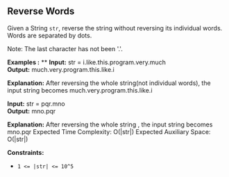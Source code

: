 ## Reverse Words

Given a String ``str``, reverse the string without reversing its individual words. Words are separated by dots.

Note: The last character has not been '.'. 

**Examples :**
**
**Input:** str = i.like.this.program.very.much <br>
**Output:** much.very.program.this.like.i <br>

**Explanation:** After reversing the whole string(not individual words), the input string becomes much.very.program.this.like.i

**Input:** str = pqr.mno <br>
**Output:** mno.pqr

**Explanation:** After reversing the whole string , the input string becomes mno.pqr
Expected Time Complexity: O(|str|)
Expected Auxiliary Space: O(|str|)

**Constraints:**

- ``1 <= |str| <= 10^5``